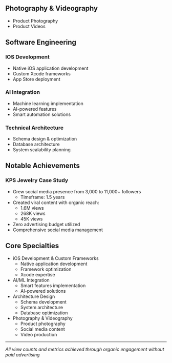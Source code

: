 ## Photography & Videography

- Product Photography
- Product Videos

## Software Engineering

### IOS Development

- Native iOS application development
- Custom Xcode frameworks
- App Store deployment

### AI Integration

- Machine learning implementation
- AI-powered features
- Smart automation solutions

### Technical Architecture

- Schema design & optimization
- Database architecture
- System scalability planning

## Notable Achievements

### KPS Jewelry Case Study

- Grew social media presence from 3,000 to 11,000+ followers
    - Timeframe: 1.5 years
- Created viral content with organic reach:
    - 1.6M views
    - 268K views
    - 45K views
- Zero advertising budget utilized
- Comprehensive social media management

## Core Specialties

- iOS Development & Custom Frameworks
    - Native application development
    - Framework optimization
    - Xcode expertise
- AI/ML Integration
    - Smart features implementation
    - AI-powered solutions
- Architecture Design
    - Schema development
    - System architecture
    - Database optimization
- Photography & Videography
    - Product photography
    - Social media content
    - Video production

---

_All view counts and metrics achieved through organic engagement without paid advertising_